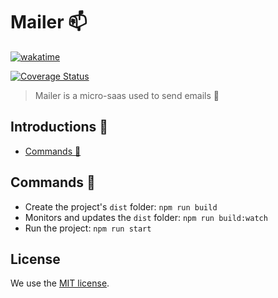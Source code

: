 # Mailer 📫

[![wakatime](https://wakatime.com/badge/user/920a7e43-2969-4212-82ff-1b375685ff58/project/00e95626-aa7e-4501-a6fd-3f315bc40b35.svg)](https://wakatime.com/badge/user/920a7e43-2969-4212-82ff-1b375685ff58/project/00e95626-aa7e-4501-a6fd-3f315bc40b35)

[![Coverage Status](https://coveralls.io/repos/github/DanielAraldi/mailer/badge.svg?branch=feat/send-mail-controller)](https://coveralls.io/github/DanielAraldi/mailer?branch=feat/send-mail-controller)

> Mailer is a micro-saas used to send emails 📩

## Introductions 📖

- [Commands 🖖](#commands-🖖)

## Commands 🖖

- Create the project's `dist` folder: `npm run build`
- Monitors and updates the `dist` folder: `npm run build:watch`
- Run the project: `npm run start`

## License

We use the [MIT license](./LICENSE).
